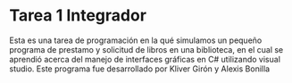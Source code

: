 # Tarea 1 Integrador
Esta es una tarea de programación en la qué simulamos un pequeño programa de prestamo y solicitud de libros en una biblioteca, en el cual
se aprendió acerca del manejo de interfaces gráficas en C# utilizando visual studio. Este programa fue desarrollado por Kliver Girón y
Alexis Bonilla
